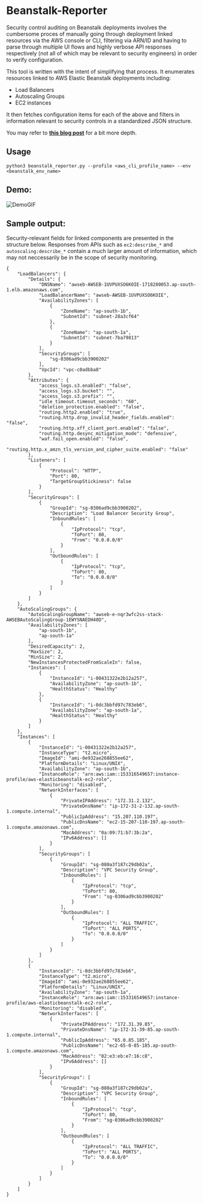 # Beanstalk-Reporter

Security control auditing on Beanstalk deployments involves the cumbersome proces of manually going through deployment linked resources via the AWS console or CLI, filtering via ARN/ID and having to parse through multiple UI flows and highly verbose API responses respectively (not all of which may be relevant to security engineers) in order to verify configuration.

This tool is written with the intent of simplifying that process. It enumerates resources linked to AWS Elastic Beanstalk deployments including:
- Load Balancers
- Autoscaling Groups
- EC2 instances

It then fetches configuration items for each of the above and filters in information relevant to security controls in a standardized JSON structure. 

You may refer to **[this blog post][0]** for a bit more depth.

## Usage
```
python3 beanstalk_reporter.py --profile <aws_cli_profile_name> --env <beanstalk_env_name>
```

## Demo:
![DemoGIF][1]


## Sample output:
Security-relevant fields for linked components are presented in the structure below. Responses from APIs such as `ec2:describe_*` and `autoscaling:describe_*` contain a much larger amount of information, which may not neccessarily be in the scope of security monitoring.
```
{
    "LoadBalancers": {
        "Details": {
            "DNSName": "awseb-AWSEB-1UVPUXSO6KOIE-1718280053.ap-south-1.elb.amazonaws.com",
            "LoadBalancerName": "awseb-AWSEB-1UVPUXSO6KOIE",
            "AvailabilityZones": [
                {
                    "ZoneName": "ap-south-1b",
                    "SubnetId": "subnet-28a3cf64"
                },
                {
                    "ZoneName": "ap-south-1a",
                    "SubnetId": "subnet-7ba79813"
                }
            ],
            "SecurityGroups": [
                "sg-0306ad9cbb3900202"
            ],
            "VpcId": "vpc-c0adbba8"
        },
        "Attributes": {
            "access_logs.s3.enabled": "false",
            "access_logs.s3.bucket": "",
            "access_logs.s3.prefix": "",
            "idle_timeout.timeout_seconds": "60",
            "deletion_protection.enabled": "false",
            "routing.http2.enabled": "true",
            "routing.http.drop_invalid_header_fields.enabled": "false",
            "routing.http.xff_client_port.enabled": "false",
            "routing.http.desync_mitigation_mode": "defensive",
            "waf.fail_open.enabled": "false",
            "routing.http.x_amzn_tls_version_and_cipher_suite.enabled": "false"
        },
        "Listeners": [
            {
                "Protocol": "HTTP",
                "Port": 80,
                "TargetGroupStickiness": false
            }
        ],
        "SecurityGroups": [
            {
                "GroupId": "sg-0306ad9cbb3900202",
                "Description": "Load Balancer Security Group",
                "InboundRules": [
                    {
                        "IpProtocol": "tcp",
                        "ToPort": 80,
                        "From": "0.0.0.0/0"
                    }
                ],
                "OutboundRules": [
                    {
                        "IpProtocol": "tcp",
                        "ToPort": 80,
                        "To": "0.0.0.0/0"
                    }
                ]
            }
        ]
    },
    "AutoScalingGroups": {
        "AutoScalingGroupName": "awseb-e-nqr3wfc2ss-stack-AWSEBAutoScalingGroup-1EWYSNAEDH40D",
        "AvailabilityZones": [
            "ap-south-1b",
            "ap-south-1a"
        ],
        "DesiredCapacity": 2,
        "MaxSize": 2,
        "MinSize": 2,
        "NewInstancesProtectedFromScaleIn": false,
        "Instances": [
            {
                "InstanceId": "i-00431322e2b12a257",
                "AvailabilityZone": "ap-south-1b",
                "HealthStatus": "Healthy"
            },
            {
                "InstanceId": "i-0dc3bbfd97c783eb6",
                "AvailabilityZone": "ap-south-1a",
                "HealthStatus": "Healthy"
            }
        ]
    },
    "Instances": [
        {
            "InstanceId": "i-00431322e2b12a257",
            "InstanceType": "t2.micro",
            "ImageId": "ami-0e932ae268855ee62",
            "PlatformDetails": "Linux/UNIX",
            "AvailabilityZone": "ap-south-1b",
            "InstanceRole": "arn:aws:iam::153316549657:instance-profile/aws-elasticbeanstalk-ec2-role",
            "Monitoring": "disabled",
            "NetworkInterfaces": [
                {
                    "PrivateIPAddress": "172.31.2.132",
                    "PrivateDnsName": "ip-172-31-2-132.ap-south-1.compute.internal",
                    "PublicIpAddress": "15.207.110.197",
                    "PublicDnsName": "ec2-15-207-110-197.ap-south-1.compute.amazonaws.com",
                    "MacAddress": "0a:09:71:b7:3b:2a",
                    "IPv6Address": []
                }
            ],
            "SecurityGroups": [
                {
                    "GroupId": "sg-080a3f187c29db02a",
                    "Description": "VPC Security Group",
                    "InboundRules": [
                        {
                            "IpProtocol": "tcp",
                            "ToPort": 80,
                            "From": "sg-0306ad9cbb3900202"
                        }
                    ],
                    "OutboundRules": [
                        {
                            "IpProtocol": "ALL TRAFFIC",
                            "ToPort": "ALL PORTS",
                            "To": "0.0.0.0/0"
                        }
                    ]
                }
            ]
        },
        {
            "InstanceId": "i-0dc3bbfd97c783eb6",
            "InstanceType": "t2.micro",
            "ImageId": "ami-0e932ae268855ee62",
            "PlatformDetails": "Linux/UNIX",
            "AvailabilityZone": "ap-south-1a",
            "InstanceRole": "arn:aws:iam::153316549657:instance-profile/aws-elasticbeanstalk-ec2-role",
            "Monitoring": "disabled",
            "NetworkInterfaces": [
                {
                    "PrivateIPAddress": "172.31.39.85",
                    "PrivateDnsName": "ip-172-31-39-85.ap-south-1.compute.internal",
                    "PublicIpAddress": "65.0.85.185",
                    "PublicDnsName": "ec2-65-0-85-185.ap-south-1.compute.amazonaws.com",
                    "MacAddress": "02:e3:eb:e7:16:c8",
                    "IPv6Address": []
                }
            ],
            "SecurityGroups": [
                {
                    "GroupId": "sg-080a3f187c29db02a",
                    "Description": "VPC Security Group",
                    "InboundRules": [
                        {
                            "IpProtocol": "tcp",
                            "ToPort": 80,
                            "From": "sg-0306ad9cbb3900202"
                        }
                    ],
                    "OutboundRules": [
                        {
                            "IpProtocol": "ALL TRAFFIC",
                            "ToPort": "ALL PORTS",
                            "To": "0.0.0.0/0"
                        }
                    ]
                }
            ]
        }
    ]
}
```

[0]: https://www.anishsujanani.me/2021/11/08/beanstalk-reporter.html
[1]: https://github.com/anishsujanani/Beanstalk-Reporter/blob/master/opgif.gif
